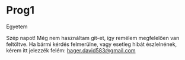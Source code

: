 # Prog1
Egyetem

Szép napot! Még nem használtam git-et, így remélem megfelelően van feltöltve. Ha bármi kérdés felmerülne, vagy esetleg hibát észlelnének, kérem itt jelezzék felém:
hager.david583@gmail.com
